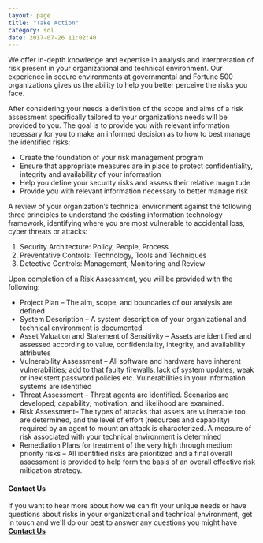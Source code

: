 ```yaml
---
layout: page
title: "Take Action"
category: sol
date: 2017-07-26 11:02:40
---
```


We offer in-depth knowledge and expertise in analysis and interpretation of risk present in your organizational and technical environment. Our experience in secure environments at governmental and Fortune 500 organizations gives us the ability to help you better perceive the risks you face.

After considering your needs a definition of the scope and aims of a risk assessment specifically tailored to your organizations needs will be provided to you. The goal is to provide you with relevant information necessary for you to make an informed decision as to how to best manage the identified risks:

* Create the foundation of your risk management program
* Ensure that appropriate measures are in place to protect confidentiality, integrity and availability of your information
* Help you define your security risks and assess their relative magnitude
* Provide you with relevant information necessary to better manage risk

A review of your organization’s technical environment against the following three principles to understand the existing information technology framework, identifying where you are most vulnerable to accidental loss, cyber threats or attacks:

1. Security Architecture: Policy, People, Process
2. Preventative Controls: Technology, Tools and Techniques
3. Detective Controls: Management, Monitoring and Review

Upon completion of a Risk Assessment, you will be provided with the following:

* Project Plan – The aim, scope, and boundaries of our analysis are defined
* System Description – A system description of your organizational and technical environment is documented
* Asset Valuation and Statement of Sensitivity – Assets are identified and assessed according to value, confidentiality, integrity, and availability attributes
* Vulnerability Assessment – All software and hardware have inherent vulnerabilities; add to that faulty firewalls, lack of system updates, weak or inexistent password policies etc. Vulnerabilities in your information systems are identified
* Threat Assessment – Threat agents are identified. Scenarios are developed; capability, motivation, and likelihood are examined.
* Risk Assessment– The types of attacks that assets are vulnerable too are determined, and the level of effort (resources and capability) required by an agent to mount an attack is characterized. A measure of risk associated with your technical environment is determined
* Remediation Plans for treatment of the very high through medium priority risks – All identified risks are prioritized and a final overall assessment is provided to help form the basis of an overall effective risk mitigation strategy.

#### Contact Us
If you want to hear more about how we can fit your unique needs or have questions about risks in your organizational and technical environment, get in touch and we'll do our best to answer any questions you might have **<a href="mailto:contact@dario.com">Contact Us</a>**

